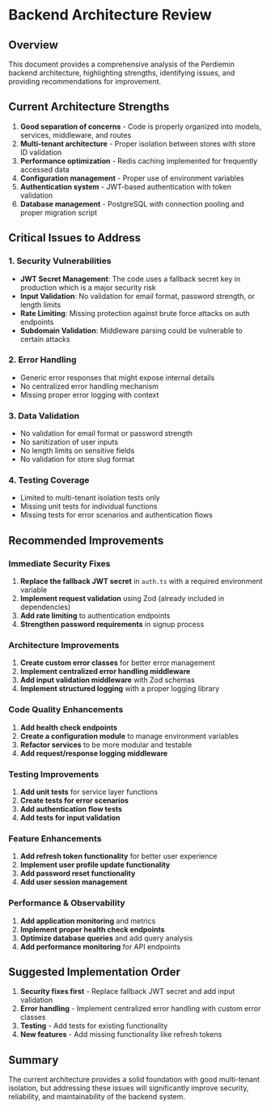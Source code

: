 # Backend Architecture Review

## Overview
This document provides a comprehensive analysis of the Perdiemin backend architecture, highlighting strengths, identifying issues, and providing recommendations for improvement.

## Current Architecture Strengths

1. **Good separation of concerns** - Code is properly organized into models, services, middleware, and routes
2. **Multi-tenant architecture** - Proper isolation between stores with store ID validation
3. **Performance optimization** - Redis caching implemented for frequently accessed data
4. **Configuration management** - Proper use of environment variables
5. **Authentication system** - JWT-based authentication with token validation
6. **Database management** - PostgreSQL with connection pooling and proper migration script

## Critical Issues to Address

### 1. Security Vulnerabilities
- **JWT Secret Management**: The code uses a fallback secret key in production which is a major security risk
- **Input Validation**: No validation for email format, password strength, or length limits
- **Rate Limiting**: Missing protection against brute force attacks on auth endpoints
- **Subdomain Validation**: Middleware parsing could be vulnerable to certain attacks

### 2. Error Handling
- Generic error responses that might expose internal details
- No centralized error handling mechanism
- Missing proper error logging with context

### 3. Data Validation
- No validation for email format or password strength
- No sanitization of user inputs
- No length limits on sensitive fields
- No validation for store slug format

### 4. Testing Coverage
- Limited to multi-tenant isolation tests only
- Missing unit tests for individual functions
- Missing tests for error scenarios and authentication flows

## Recommended Improvements

### Immediate Security Fixes
1. **Replace the fallback JWT secret** in `auth.ts` with a required environment variable
2. **Implement request validation** using Zod (already included in dependencies)
3. **Add rate limiting** to authentication endpoints
4. **Strengthen password requirements** in signup process

### Architecture Improvements
1. **Create custom error classes** for better error management
2. **Implement centralized error handling middleware**
3. **Add input validation middleware** with Zod schemas
4. **Implement structured logging** with a proper logging library

### Code Quality Enhancements
1. **Add health check endpoints**
2. **Create a configuration module** to manage environment variables
3. **Refactor services** to be more modular and testable
4. **Add request/response logging middleware**

### Testing Improvements
1. **Add unit tests** for service layer functions
2. **Create tests for error scenarios**
3. **Add authentication flow tests**
4. **Add tests for input validation**

### Feature Enhancements
1. **Add refresh token functionality** for better user experience
2. **Implement user profile update functionality**
3. **Add password reset functionality**
4. **Add user session management**

### Performance & Observability
1. **Add application monitoring** and metrics
2. **Implement proper health check endpoints**
3. **Optimize database queries** and add query analysis
4. **Add performance monitoring** for API endpoints

## Suggested Implementation Order

1. **Security fixes first** - Replace fallback JWT secret and add input validation
2. **Error handling** - Implement centralized error handling with custom error classes
3. **Testing** - Add tests for existing functionality
4. **New features** - Add missing functionality like refresh tokens

## Summary
The current architecture provides a solid foundation with good multi-tenant isolation, but addressing these issues will significantly improve security, reliability, and maintainability of the backend system.